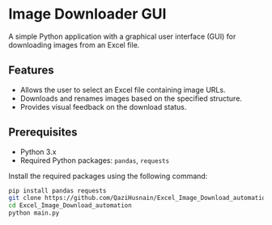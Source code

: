 # Image Downloader GUI

A simple Python application with a graphical user interface (GUI) for downloading images from an Excel file.

## Features

- Allows the user to select an Excel file containing image URLs.
- Downloads and renames images based on the specified structure.
- Provides visual feedback on the download status.

## Prerequisites

- Python 3.x
- Required Python packages: `pandas`, `requests`

Install the required packages using the following command:

```bash
pip install pandas requests
git clone https://github.com/QaziHusnain/Excel_Image_Download_automation.git
cd Excel_Image_Download_automation
python main.py

